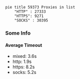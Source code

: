 
```mermaid
pie title 59373 Proxies in list
    "HTTP" : 27333
    "HTTPS": 9271
    "SOCKS" : 30395
```

### Some Info
#### Average Timeout

- mixed: 3.6s
- http: 1.9s
- https: 8.2s
- socks: 5.2s